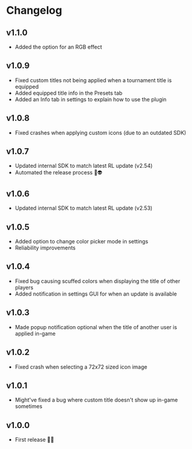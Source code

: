 # Changelog

## v1.1.0
- Added the option for an RGB effect

## v1.0.9
- Fixed custom titles not being applied when a tournament title is equipped
- Added equipped title info in the Presets tab
- Added an Info tab in settings to explain how to use the plugin

## v1.0.8
- Fixed crashes when applying custom icons (due to an outdated SDK)

## v1.0.7
- Updated internal SDK to match latest RL update (v2.54)
- Automated the release process 💨👽

## v1.0.6
- Updated internal SDK to match latest RL update (v2.53)

## v1.0.5
- Added option to change color picker mode in settings
- Reliability improvements

## v1.0.4
- Fixed bug causing scuffed colors when displaying the title of other players
- Added notification in settings GUI for when an update is available

## v1.0.3
- Made popup notification optional when the title of another user is applied in-game

## v1.0.2
- Fixed crash when selecting a 72x72 sized icon image

## v1.0.1
- Might've fixed a bug where custom title doesn't show up in-game sometimes

## v1.0.0
- First release 🥳🔥